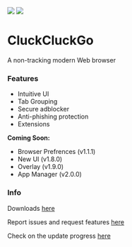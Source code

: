 <a href="https://github.com/Cohejh/CluckCluckGo/releases"><img src="https://img.shields.io/github/downloads/COHEJH/CluckCluckGo/total?style=for-the-badge"></a>
<a href="https://github.com/Cohejh/CluckCluckGo/"><img src="https://img.shields.io/github/languages/count/Cohejh/CluckCluckGo?color=%2397CA00&label=Languages%20used&style=for-the-badge"></a>

# CluckCluckGo
A non-tracking modern Web browser

### Features
- Intuitive UI
- Tab Grouping
- Secure adblocker
- Anti-phishing protection
- Extensions

**Coming Soon:**
- Browser Prefrences (v1.1.1)
- New UI (v1.8.0)
- Overlay (v1.9.0)
- App Manager (v2.0.0)

### Info

Downloads [here](https://github.com/Cohejh/CluckCluckGo/releases)

Report issues and request features [here](https://github.com/Cohejh/CluckCluckGo/issues)

Check on the update progress [here](https://github.com/users/Cohejh/projects/1/views/1)
